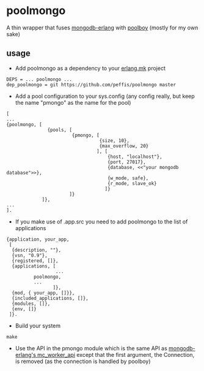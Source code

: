 # poolmongo
A thin wrapper that fuses [mongodb-erlang](https://github.com/comtihon/mongodb-erlang) with [poolboy](https://github.com/devinus/poolboy) (mostly for my own sake)

## usage
* Add poolmongo as a dependency to your [erlang.mk](https://erlang.mk/) project 
```
DEPS = ... poolmongo ...
dep_poolmongo = git https://github.com/peffis/poolmongo master
```

* Add a pool configuration to your sys.config (any config really, but keep the name "pmongo" as the name for the pool)
```
[
...
{poolmongo, [ 
               {pools, [
                        {pmongo, [
                                  {size, 10},
                                  {max_overflow, 20}
                                 ], [
                                     {host, "localhost"},
                                     {port, 27017},
                                     {database, <<"your mongodb database">>},
                                     {w_mode, safe},
                                     {r_mode, slave_ok}
                                    ]}
                       ]}
             ]}, 
...
].
```

* If you make use of .app.src you need to add poolmongo to the list of applications
```
{application, your_app,
 [
  {description, ""},
  {vsn, "0.9"},
  {registered, []},
  {applications, [
                  ...
		  poolmongo,
		  ...
                 ]},
  {mod, { your_app, []}},
  {included_applications, []},
  {modules, []},
  {env, []}
 ]}.
 ```
 
 * Build your system
 ```
 make
 ```
 
 * Use the API in the pmongo module which is the same API as [mongodb-erlang's mc_worker_api](https://github.com/comtihon/mongodb-erlang) except that the first argument, the Connection, is removed (as the connection is handled by poolboy)
